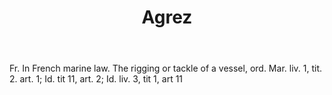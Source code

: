 ---
title: Agrez
letter: A
permalink: "/definitions/agrez.html"
body: Fr. In French marine law. The rigging or tackle of a vessel, ord. Mar. liv.
  1, tit. 2. art. 1; Id. tit 11, art. 2; Id. liv. 3, tit 1, art 11
published_at: '2018-07-07'
layout: post
---